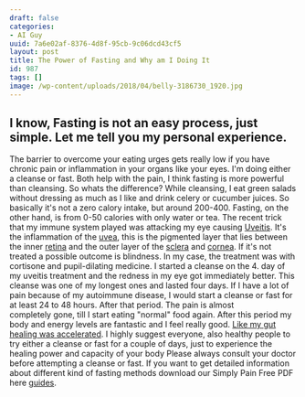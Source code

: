 ```yaml
---
draft: false
categories:
- AI Guy
uuid: 7a6e02af-8376-4d8f-95cb-9c06dcd43cf5
layout: post
title: The Power of Fasting and Why am I Doing It
id: 987
tags: []
image: /wp-content/uploads/2018/04/belly-3186730_1920.jpg
---
```


## I know, Fasting is not an easy process, just simple. Let me tell you my personal&nbsp;experience.
The barrier to overcome your eating urges gets really low if you have chronic pain or inflammation&nbsp;in your organs like your eyes. I'm doing either a cleanse or fast. Both help with the pain, I think fasting is more powerful than cleansing. So whats&nbsp;the difference? While cleansing, I eat green salads without dressing as much as I like and drink celery or cucumber juices. So basically it's not a zero calory intake, but around 200-400. Fasting, on the other hand, is from 0-50 calories with only water or tea. The recent trick that my immune system played was attacking my eye causing [Uveitis](https://en.wikipedia.org/wiki/Uveitis). It's the&nbsp;inflammation of the&nbsp;[uvea](https://en.wikipedia.org/wiki/Uvea "Uvea"), this is the pigmented layer that lies between the inner&nbsp;[retina](https://en.wikipedia.org/wiki/Retina "Retina")&nbsp;and the outer layer of the&nbsp;[sclera](https://en.wikipedia.org/wiki/Sclera "Sclera")&nbsp;and&nbsp;[cornea](https://en.wikipedia.org/wiki/Cornea "Cornea"). If it's not treated a possible outcome is blindness. In my case, the treatment was with cortisone and pupil-dilating medicine. I started a cleanse on the 4. day of my uveitis treatment and the redness in my eye got immediately&nbsp;better. This cleanse was one of my longest ones and lasted four days. If I have a lot of pain because of my autoimmune disease, I would start a cleanse or fast for at least 24 to&nbsp;48 hours. After that period. The pain is almost completely&nbsp;gone, till&nbsp;I start eating "normal" food again. After this period my body and energy levels are fantastic and I feel really good. [Like my gut healing was accelerated](https://www.ncbi.nlm.nih.gov/pmc/articles/PMC4516560/). I highly&nbsp;suggest everyone, also healthy people to try either a cleanse or fast for a couple of days, just to experience the healing power and capacity of your body Please always consult your doctor before attempting a cleanse or fast. If you want to get detailed information about different kind of fasting methods download&nbsp;our Simply Pain Free PDF here [guides](https://factastichealth.com/guides/).
